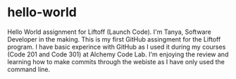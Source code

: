 # hello-world
Hello World assignment for Liftoff (Launch Code). 
I'm Tanya, Software Developer in the making. This is my first GitHub assingment for the Liftoff program. I have basic experince with GitHub as I used it during my courses (Code 201 and Code 301) at Alchemy Code Lab. I'm enjoying the review and learning how to make commits through the webiste as I have only used the command line. 
